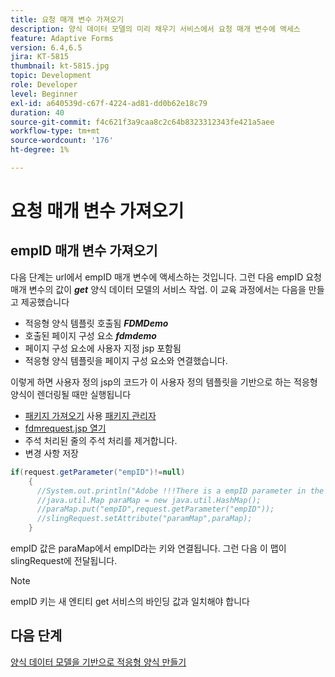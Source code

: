 ```yaml
---
title: 요청 매개 변수 가져오기
description: 양식 데이터 모델의 미리 채우기 서비스에서 요청 매개 변수에 액세스
feature: Adaptive Forms
version: 6.4,6.5
jira: KT-5815
thumbnail: kt-5815.jpg
topic: Development
role: Developer
level: Beginner
exl-id: a640539d-c67f-4224-ad81-dd0b62e18c79
duration: 40
source-git-commit: f4c621f3a9caa8c2c64b8323312343fe421a5aee
workflow-type: tm+mt
source-wordcount: '176'
ht-degree: 1%

---
```


# 요청 매개 변수 가져오기

## empID 매개 변수 가져오기

다음 단계는 url에서 empID 매개 변수에 액세스하는 것입니다. 그런 다음 empID 요청 매개 변수의 값이 **_get_** 양식 데이터 모델의 서비스 작업.
이 교육 과정에서는 다음을 만들고 제공했습니다

* 적응형 양식 템플릿 호출됨 **_FDMDemo_**
* 호출된 페이지 구성 요소 **_fdmdemo_**
* 페이지 구성 요소에 사용자 지정 jsp 포함됨
* 적응형 양식 템플릿을 페이지 구성 요소와 연결했습니다.

이렇게 하면 사용자 정의 jsp의 코드가 이 사용자 정의 템플릿을 기반으로 하는 적응형 양식이 렌더링될 때만 실행됩니다

* [패키지 가져오기](assets/template-page-component.zip) 사용 [패키지 관리자](http://localhost:4502/crx/packmgr/index.jsp)
* [fdmrequest.jsp 열기](http://localhost:4502/crx/de/index.jsp#/apps/fdmdemo/component/page/fdmdemo/fdmrequest.jsp)
* 주석 처리된 줄의 주석 처리를 제거합니다.
* 변경 사항 저장

```java
if(request.getParameter("empID")!=null)
    {
      //System.out.println("Adobe !!!There is a empID parameter in the request "+request.getParameter("empID"));
      //java.util.Map paraMap = new java.util.HashMap();
      //paraMap.put("empID",request.getParameter("empID"));
      //slingRequest.setAttribute("paramMap",paraMap);
    }
```

empID 값은 paraMap에서 empID라는 키와 연결됩니다. 그런 다음 이 맵이 slingRequest에 전달됩니다.

>[!NOTE]
>
>empID 키는 새 엔티티 get 서비스의 바인딩 값과 일치해야 합니다

## 다음 단계

[양식 데이터 모델을 기반으로 적응형 양식 만들기](./create-adaptive-form.md)
